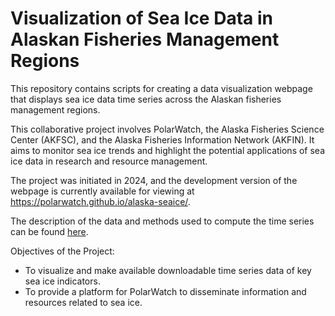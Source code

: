 # Visualization of Sea Ice Data in Alaskan Fisheries Management Regions

This repository contains scripts for creating a data visualization webpage 
that displays sea ice data time series across the Alaskan fisheries management regions.

This collaborative project involves PolarWatch, the Alaska Fisheries Science Center (AKFSC), 
and the Alaska Fisheries Information Network (AKFIN). It aims to monitor sea ice trends 
and highlight the potential applications of sea ice data in research and resource management.

The project was initiated in 2024, and the development version of the webpage is 
currently available for viewing at https://polarwatch.github.io/alaska-seaice/.

The description of the data and methods used to compute the time series can be found [here](https://polarwatch.github.io/alaska-seaice/methods.html).  

Objectives of the Project:
* To visualize and make available downloadable time series data of key sea ice indicators.
* To provide a platform for PolarWatch to disseminate information and resources related to sea ice.
